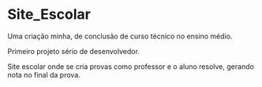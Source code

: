 # Site_Escolar
Uma criação minha, de conclusão de curso técnico no ensino médio.

Primeiro projeto sério de desenvolvedor.

Site escolar onde se cria provas como professor e o aluno resolve, gerando nota no final da prova.
